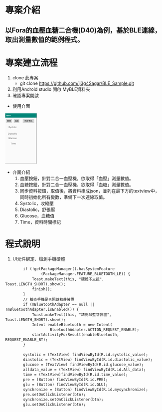# 專案介紹
## 以Fora的血壓血糖二合機(D40)為例，基於BLE連線，取出測量數值的範例程式。

# 專案建立流程
1. clone 此專案
	* git clone https://github.com/ji3g4Sagar/BLE_Sample.git
2. 利用Android studio 開啟 MyBLE資料夾
3. 確認專案開啟
  * 使用介面
  <img src="https://github.com/ji3g4Sagar/BLE_Sample/blob/master/UI.png" width="20%" height="20%">

  * 介面介紹
  	1. 血壓按鈕，針對二合一血壓機，欲取得「血壓」測量數值。
  	2. 血糖按鈕，針對二合一血壓機，欲取得「血糖」測量數值。
  	3. 同步資料按鈕，取值後，將資料串成json，並列在最下方的textview中，同時初始化所有變數，準備下一次連線取值。
  	4. Systolic，收縮壓
  	5. Diastolic，舒張壓
  	6. Glucose，血糖值
  	7. Time，資料時間標記

# 程式說明
1. UI元件綁定、檢測手機硬體
```
		if (!getPackageManager().hasSystemFeature
                (PackageManager.FEATURE_BLUETOOTH_LE)) {
            Toast.makeText(this, "硬體不支援", Toast.LENGTH_SHORT).show();
            finish();
        }
        // 檢查手機是否開啟藍芽裝置
        if (mBluetoothAdapter == null || !mBluetoothAdapter.isEnabled()) {
            Toast.makeText(this, "請開啟藍芽裝置", Toast.LENGTH_SHORT).show();
            Intent enableBluetooth = new Intent(
                    BluetoothAdapter.ACTION_REQUEST_ENABLE);
            startActivityForResult(enableBluetooth, REQUEST_ENABLE_BT);
        }

        systolic = (TextView) findViewById(R.id.systolic_value);
        diastolic = (TextView) findViewById(R.id.diastolic_value);
        glucose = (TextView) findViewById(R.id.glucose_value);
        alldata_value = (TextView) findViewById(R.id.All_data);
        time = (TextView)findViewById(R.id.time_value);
        pre = (Button) findViewById(R.id.PRE);
        glu = (Button) findViewById(R.id.GLU);
        synchronize = (Button) findViewById(R.id.mysynchronize);
        pre.setOnClickListener(btn);
        synchronize.setOnClickListener(btn);
        glu.setOnClickListener(btn);
```


